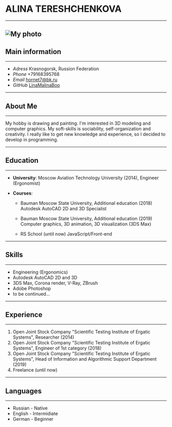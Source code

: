 # **ALINA TERESHCHENKOVA**
------------
![My photo](https://avatars.githubusercontent.com/u/106664229?v=4)
------------
## **Main information**
------------
* _Adress_ Krasnogorsk, Russion Federation
* _Phone_ +79168395768
* _Email_ hornet7@bk.ru
* _GitHub_ [LinaMalinaBoo](https://github.com/LinaMalinaBoo)
------------
## **About Me**
------------
My hobby is drawing and painting. I'm interested in 3D modeling and computer graphics. My soft-skills is sociability, self-organization and creativity. I really like to get new knowledge and experience, so I decided to develop in programming.

------------
## **Education**
------------
* __University__: Moscow Aviation Technology University (2014), Engineer (Ergonomist)

* __Courses__:
    + Bauman Moscow State University, Additional education  (2018)
    Autodesk AutoCAD 2D and 3D Specialist
    
    + Bauman Moscow State University, Additional education  (2019)
    Computer graphics, 3D animation, 3D visualization (3DS Max)

    + RS School (until now)
    JavaScript/Front-end
------------
## **Skills**
------------
* Engineering (Ergonomics)
* Autodesk AutoCAD 2D and 3D
* 3DS Max, Corona render, V-Ray, ZBrush
* Adobe Photoshop
* to be continued...
------------
## **Experience**
------------
1. Open Joint Stock Company "Scientific Testing Institute of Ergatic Systems", Researcher (2014)
2. Open Joint Stock Company "Scientific Testing Institute of Ergatic Systems", Engineer of 1st category (2018)
3. Open Joint Stock Company "Scientific Testing Institute of Ergatic Systems", Head of Information and Algorithmic Support Department (2019)
4. Freelance (until now)
------------
## **Languages**
------------
* Russian - Native
* English - Intermidiate
* German - Beginner